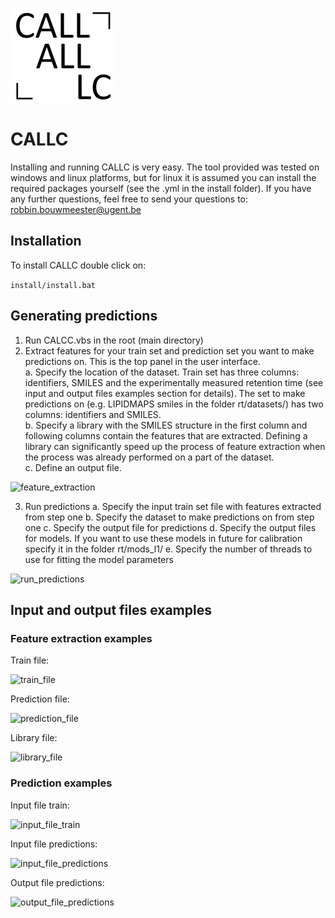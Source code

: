 ![logo](figs/logo.png)

# CALLC

Installing and running CALLC is very easy. The tool provided was tested on windows and linux platforms, but for linux it is assumed you can install the required packages yourself (see the .yml in the install folder). If you have any further questions, feel free to send your questions to: robbin.bouwmeester@ugent.be

## Installation

To install CALLC double click on:

```install/install.bat```

## Generating predictions

1.	Run CALCC.vbs in the root (main directory)
2.	Extract features for your train set and prediction set you want to make predictions on. This is the top panel in the user interface.  
    a.	Specify the location of the dataset. Train set has three columns: identifiers, SMILES and the experimentally measured retention time (see input and output files examples section for details). The set to make predictions on (e.g. LIPIDMAPS smiles in the folder rt/datasets/) has two columns: identifiers and SMILES.  
    b.	Specify a library with the SMILES structure in the first column and following columns contain the features that are extracted. Defining a library can significantly speed up the process of feature extraction when the process was already performed on a part of the dataset.  
    c.	Define an output file.  
    
![feature_extraction](figs/feature_extraction.png)

3.	Run predictions 
    a.	Specify the input train set file with features extracted from step one 
    b.	Specify the dataset to make predictions on from step one 
    c.	Specify the output file for predictions 
    d.	Specify the output files for models. If you want to use these models in future for calibration specify it in the folder rt/mods_l1/ 
    e.	Specify the number of threads to use for fitting the model parameters 

![run_predictions](figs/run_predictions.png)

## Input and output files examples 

### Feature extraction examples

Train file:

![train_file](figs/train_file.png)


Prediction file:

![prediction_file](figs/prediction_file.png)


Library file:

![library_file](figs/library_file.png)

### Prediction examples

Input file train:

![input_file_train](figs/input_file_train.png)


Input file predictions:

![input_file_predictions](figs/input_file_predictions.png)


Output file predictions:

![output_file_predictions](figs/output_file_predictions.png)
